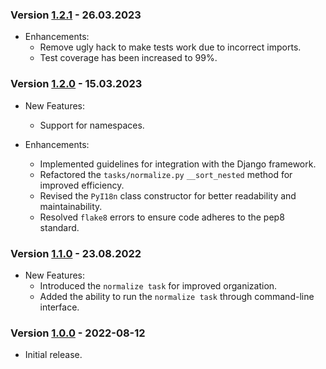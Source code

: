 ### Version [1.2.1](https://pypi.org/project/pyi18n-v2/1.2.1/) - 26.03.2023

* Enhancements:
    * Remove ugly hack to make tests work due to incorrect imports.
    * Test coverage has been increased to 99%.

### Version [1.2.0](https://pypi.org/project/pyi18n-v2/1.2.0/) - 15.03.2023

* New Features:
    * Support for namespaces.

* Enhancements:
    * Implemented guidelines for integration with the Django framework.
    * Refactored the `tasks/normalize.py` `__sort_nested` method for improved efficiency.
    * Revised the `PyI18n` class constructor for better readability and maintainability.
    * Resolved `flake8` errors to ensure code adheres to the pep8 standard.

### Version [1.1.0](https://pypi.org/project/pyi18n-v2/1.1.0/) - 23.08.2022

* New Features:
    * Introduced the `normalize task` for improved organization.
    * Added the ability to run the `normalize task` through command-line interface.

### Version [1.0.0](https://pypi.org/project/pyi18n-v2/1.0.0/) - 2022-08-12

* Initial release.
